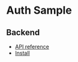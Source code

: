 # Auth Sample

## Backend

- [API reference](./backend/docs/api_reference.md)
- [Install](./backend/docs/install.md)
